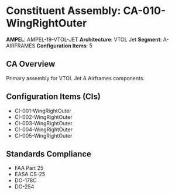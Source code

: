 # Constituent Assembly: CA-010-WingRightOuter

**AMPEL**: AMPEL-19-VTOL-JET
**Architecture**: VTOL Jet
**Segment**: A-AIRFRAMES
**Configuration Items**: 5

## CA Overview
Primary assembly for VTOL Jet A Airframes components.

## Configuration Items (CIs)
- CI-001-WingRightOuter
- CI-002-WingRightOuter
- CI-003-WingRightOuter
- CI-004-WingRightOuter
- CI-005-WingRightOuter

## Standards Compliance
- FAA Part 25
- EASA CS-25
- DO-178C
- DO-254
